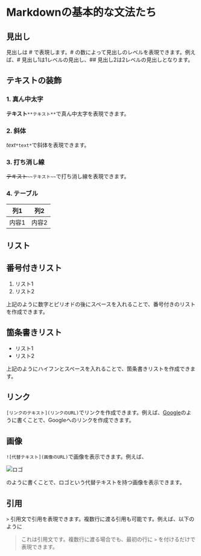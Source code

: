 # Markdownの基本的な文法たち

## 見出し
見出しは # で表現します。# の数によって見出しのレベルを表現できます。例えば、# 見出し1は1レベルの見出し、## 見出し2は2レベルの見出しとなります。

## テキストの装飾

### 1. 真ん中太字
**テキスト**`**テキスト**`で真ん中太字を表現できます。

### 2. 斜体
*text*`*text*`で斜体を表現できます。

### 3. 打ち消し線
~~テキスト~~`~~テキスト~~`で打ち消し線を表現できます。

### 4. テーブル
| 列1 | 列2 |
| --- | --- | 
| 内容1 | 内容2 |


## リスト
## 番号付きリスト
1. リスト1
2. リスト2

上記のように数字とピリオドの後にスペースを入れることで、番号付きのリストを作成できます。

## 箇条書きリスト
- リスト1
- リスト2

上記のようにハイフンとスペースを入れることで、箇条書きリストを作成できます。

## リンク
`[リンクのテキスト](リンクのURL)`でリンクを作成できます。例えば、[Google](https://www.google.com/)のように書くことで、Googleへのリンクを作成できます。

## 画像
`![代替テキスト](画像のURL)`で画像を表示できます。例えば、

![ロゴ](https://cdn.pixabay.com/photo/2023/03/29/08/19/tulips-7884877_960_720.jpg)

のように書くことで、ロゴという代替テキストを持つ画像を表示できます。

## 引用
`>` 引用文で引用を表現できます。複数行に渡る引用も可能です。例えば、以下のように
> これは引用文です。複数行に渡る場合でも、最初の行に `>` を付けるだけで表現できます。

